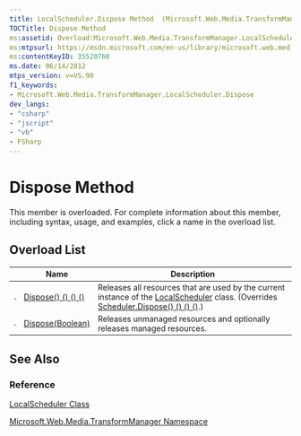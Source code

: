 ```yaml
---
title: LocalScheduler.Dispose Method  (Microsoft.Web.Media.TransformManager)
TOCTitle: Dispose Method
ms:assetid: Overload:Microsoft.Web.Media.TransformManager.LocalScheduler.Dispose
ms:mtpsurl: https://msdn.microsoft.com/en-us/library/microsoft.web.media.transformmanager.localscheduler.dispose(v=VS.90)
ms:contentKeyID: 35520760
ms.date: 06/14/2012
mtps_version: v=VS.90
f1_keywords:
- Microsoft.Web.Media.TransformManager.LocalScheduler.Dispose
dev_langs:
- "csharp"
- "jscript"
- "vb"
- FSharp
---
```


# Dispose Method

This member is overloaded. For complete information about this member, including syntax, usage, and examples, click a name in the overload list.

## Overload List

||Name|Description|
|--- |--- |--- |
|![Public method](images/Hh125771.pubmethod(en-us,VS.90).gif "Public method")|[Dispose() () () ()](localscheduler-dispose-method-microsoft-web-media-transformmanager_1.md)|Releases all resources that are used by the current instance of the [LocalScheduler](localscheduler-class-microsoft-web-media-transformmanager.md) class. (Overrides [Scheduler.Dispose() () () ()](scheduler-dispose-method-microsoft-web-media-transformmanager.md).)|
|![Protected method](images/Hh125771.protmethod(en-us,VS.90).gif "Protected method")|[Dispose(Boolean)](localscheduler-dispose-method-boolean-microsoft-web-media-transformmanager.md)|Releases unmanaged resources and optionally releases managed resources.|

## See Also

### Reference

[LocalScheduler Class](localscheduler-class-microsoft-web-media-transformmanager.md)

[Microsoft.Web.Media.TransformManager Namespace](microsoft-web-media-transformmanager-namespace.md)

